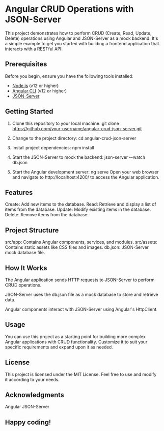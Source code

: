 # Angular CRUD Operations with JSON-Server

This project demonstrates how to perform CRUD (Create, Read, Update, Delete) operations using Angular and JSON-Server as a mock backend. It's a simple example to get you started with building a frontend application that interacts with a RESTful API.

## Prerequisites

Before you begin, ensure you have the following tools installed:

- [Node.js](https://nodejs.org/) (v12 or higher)
- [Angular CLI](https://cli.angular.io/) (v12 or higher)
- [JSON-Server](https://github.com/typicode/json-server)

## Getting Started

1. Clone this repository to your local machine:
   git clone https://github.com/your-username/angular-crud-json-server.git

2. Change to the project directory:
cd angular-crud-json-server

3. Install project dependencies:
npm install

4. Start the JSON-Server to mock the backend:
json-server --watch db.json

5. Start the Angular development server:
ng serve
Open your web browser and navigate to http://localhost:4200/ to access the Angular application.

## Features
Create: Add new items to the database.
Read: Retrieve and display a list of items from the database.
Update: Modify existing items in the database.
Delete: Remove items from the database.

## Project Structure
src/app: Contains Angular components, services, and modules.
src/assets: Contains static assets like CSS files and images.
db.json: JSON-Server mock database file.

## How It Works
The Angular application sends HTTP requests to JSON-Server to perform CRUD operations.

JSON-Server uses the db.json file as a mock database to store and retrieve data.

Angular components interact with JSON-Server using Angular's HttpClient.

## Usage
You can use this project as a starting point for building more complex Angular applications with CRUD functionality. Customize it to suit your specific requirements and expand upon it as needed.

## License
This project is licensed under the MIT License. Feel free to use and modify it according to your needs.

## Acknowledgments
Angular
JSON-Server

## Happy coding!